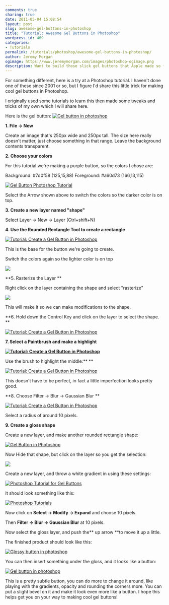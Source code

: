 ```yaml
---
comments: true
sharing: true
date: 2011-05-04 15:08:54
layout: post
slug: awesome-gel-buttons-in-photoshop
title: "Tutorial: Awesome Gel Buttons in Photoshop"
wordpress_id: 469
categories:
- Tutorials
permalink: /tutorials/photoshop/awesome-gel-buttons-in-photoshop/
author: Jeremy Morgan
ogimage: https://www.jeremymorgan.com/images/photoshop-ogimage.png
description: Want to build those slick gel buttons that Apple made so famous? Here's a step by step. 
---
```


For something different, here is a try at a Photoshop tutorial. I haven't done one of these since 2001 or so, but I figure I'd share this little trick for making cool gel buttons in Photoshop.

I originally used some tutorials to learn this then made some tweaks and tricks of my own which I will share here.

Here is the gel button:
[![Gel button in photoshop](http://jeremymorgan.s3.amazonaws.com/wp-content/uploads/2011/05/gel-button-photoshop-14.jpg)](http://jeremymorgan.s3.amazonaws.com/wp-content/uploads/2011/05/gel-button-photoshop-14.jpg)

**1. File -> New**

Create an image that's 250px wide and 250px tall. The size here really doesn't matter, just choose something in that range. Leave the background contents transparent.

**2. Choose your colors**

For this tutorial we're making a purple button, so the colors I chose are:

Background: #7d0f58 (125,15,88)
Foreground: #a60d73 (166,13,115)

[![Gel Button Photoshop Tutorial](http://jeremymorgan.s3.amazonaws.com/wp-content/uploads/2011/05/gel-button-photoshop-01.jpg)](http://jeremymorgan.s3.amazonaws.com/wp-content/uploads/2011/05/gel-button-photoshop-01.jpg)

Select the Arrow shown above to switch the colors so the darker color is on top.

**3. Create a new layer named "shape"**

Select Layer -> New -> Layer (Ctrl+shift+N)

**4. Use the Rounded Rectangle Tool to create a rectangle**

[![Tutorial: Create a Gel Button in Photoshop](http://jeremymorgan.s3.amazonaws.com/wp-content/uploads/2011/05/gel-button-photoshop-02.jpg)](http://jeremymorgan.s3.amazonaws.com/wp-content/uploads/2011/05/gel-button-photoshop-02.jpg)

This is the base for the button we're going to create.

Switch the colors again so the lighter color is on top

[![](http://jeremymorgan.s3.amazonaws.com/wp-content/uploads/2011/05/gel-button-photoshop-03.jpg)](http://jeremymorgan.s3.amazonaws.com/wp-content/uploads/2011/05/gel-button-photoshop-03.jpg)

**5. Rasterize the Layer **

Right click on the layer containing the shape and select "rasterize"

[![](http://jeremymorgan.s3.amazonaws.com/wp-content/uploads/2011/05/gel-button-photoshop-04.jpg)](http://jeremymorgan.s3.amazonaws.com/wp-content/uploads/2011/05/gel-button-photoshop-04.jpg)

This will make it so we can make modifications to the shape.

**6. Hold down the Control Key and click on the layer to select the shape. **

[![Tutorial: Create a Gel Button in Photoshop](http://jeremymorgan.s3.amazonaws.com/wp-content/uploads/2011/05/gel-button-photoshop-05.jpg)](http://jeremymorgan.s3.amazonaws.com/wp-content/uploads/2011/05/gel-button-photoshop-05.jpg)

**7. Select a Paintbrush and make a highlight**

**[![Tutorial: Create a Gel Button in Photoshop](http://jeremymorgan.s3.amazonaws.com/wp-content/uploads/2011/05/gel-button-photoshop-06.jpg)](http://jeremymorgan.s3.amazonaws.com/wp-content/uploads/2011/05/gel-button-photoshop-06.jpg)**

Use the brush to highlight the middle:** **

[![Tutorial: Create a Gel Button in Photoshop](http://jeremymorgan.s3.amazonaws.com/wp-content/uploads/2011/05/gel-button-photoshop-07.jpg)](http://jeremymorgan.s3.amazonaws.com/wp-content/uploads/2011/05/gel-button-photoshop-07.jpg)


This doesn't have to be perfect, in fact a little imperfection looks pretty good.

**8. Choose Filter -> Blur -> Gaussian Blur **

[![Tutorial: Create a Gel Button in Photoshop](http://jeremymorgan.s3.amazonaws.com/wp-content/uploads/2011/05/gel-button-photoshop-08.jpg)](http://jeremymorgan.s3.amazonaws.com/wp-content/uploads/2011/05/gel-button-photoshop-08.jpg)

Select a radius of around 10 pixels.

**9. Create a gloss shape**

Create a new layer, and make another rounded rectangle shape:

[![Gel Button in Photoshop](http://jeremymorgan.s3.amazonaws.com/wp-content/uploads/2011/05/gel-button-photoshop-091.jpg)](http://jeremymorgan.s3.amazonaws.com/wp-content/uploads/2011/05/gel-button-photoshop-091.jpg)

Now Hide that shape, but click on the layer so you get the selection:

[![](http://jeremymorgan.s3.amazonaws.com/wp-content/uploads/2011/05/gel-button-photoshop-10.jpg)](http://jeremymorgan.s3.amazonaws.com/wp-content/uploads/2011/05/gel-button-photoshop-10.jpg)

Create a new layer, and throw a white gradient in using these settings:

[![Photoshop Tutorial for Gel Buttons](http://jeremymorgan.s3.amazonaws.com/wp-content/uploads/2011/05/gel-button-photoshop-11.jpg)](http://jeremymorgan.s3.amazonaws.com/wp-content/uploads/2011/05/gel-button-photoshop-11.jpg)

It should look something like this:

[![Photoshop Tutorials](http://jeremymorgan.s3.amazonaws.com/wp-content/uploads/2011/05/gel-button-photoshop-12.jpg)](http://jeremymorgan.s3.amazonaws.com/wp-content/uploads/2011/05/gel-button-photoshop-12.jpg)

Now click on **Select -> Modify -> Expand** and choose 10 pixels.

Then **Filter -> Blur -> Gaussian Blur** at 10 pixels.

Now select the gloss layer, and push the** up arrow **to move it up a little.

The finished product should look like this:

[![Glossy button in photoshop](http://jeremymorgan.s3.amazonaws.com/wp-content/uploads/2011/05/gel-button-photoshop-13.jpg)](http://jeremymorgan.s3.amazonaws.com/wp-content/uploads/2011/05/gel-button-photoshop-13.jpg)

You can then insert something under the gloss, and it looks like a button:

[![Gel button in photoshop](http://jeremymorgan.s3.amazonaws.com/wp-content/uploads/2011/05/gel-button-photoshop-14.jpg)](http://jeremymorgan.s3.amazonaws.com/wp-content/uploads/2011/05/gel-button-photoshop-14.jpg)

This is a pretty subtle button, you can do more to change it around, like playing with the gradients, opacity and rounding the corners more. You can put a slight bevel on it and make it look even more like a button.
I hope this helps get you on your way to making cool gel buttons!
